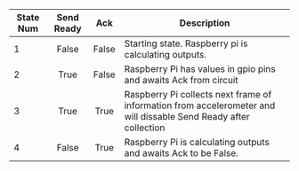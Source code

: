 |State Num|Send Ready|Ack|Description|
|---------|:--------:|:-:|-----------|
|1        |False    |False    |Starting state. Raspberry pi is calculating outputs.|
|2        |True     |False    |Raspberry Pi has values in gpio pins and awaits Ack from circuit|
|3        |True     |True     |Raspberry Pi collects next frame of information from accelerometer and will dissable Send Ready after collection|
|4        |False    |True     |Raspberry Pi is calculating outputs and awaits Ack to be False.|